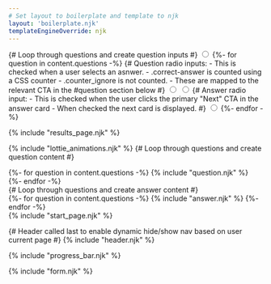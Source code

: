 ```yaml
---
# Set layout to boilerplate and template to njk
layout: 'boilerplate.njk'
templateEngineOverride: njk
---
```

{# Loop through questions and create question inputs #}
<input type="radio" name="answer-0" id="input-answer-0" class="counter_ignore input-answer input_progress" />
{%- for question in content.questions -%}
    {#
        Question radio inputs:
        - This is checked when a user selects an asnwer.
        - .correct-answer is counted using a CSS counter
        - .counter_ignore is not counted.
        - These are mapped to the relevant CTA in the #question section below
    #}
    <input type="radio" name="question-{{ question.num }}" id="question-{{ question.num }}-correct" class="correct-answer input-answer" animation="{{ question.ca }}" />
    <input type="radio" name="question-{{ question.num }}" id="question-{{ question.num }}-incorrect" class="counter_ignore incorrect-answer input-answer" animation="{{ question.ca }}" />
    {#
        Answer radio input:
        - This is checked when the user clicks the primary "Next" CTA in the answer card
        - When checked the next card is displayed.
    #}
    <input type="radio" name="answer-{{ question.num }}" id="input-answer-{{ question.num }}" class="counter_ignore input-answer input_progress" />
{%- endfor -%}

{% include "results_page.njk" %}

{% include "lottie_animations.njk" %}
{# Loop through questions and create question content #}
<section class="questions">
    {%- for question in content.questions -%}
        {% include "question.njk" %}
    {%- endfor -%}
</section>
{# Loop through questions and create answer content #}
<section class="answers">
    {%- for question in content.questions -%}
        {% include "answer.njk" %}
    {%- endfor -%}
</section>
{% include "start_page.njk" %}

{# Header called last to enable dynamic hide/show nav based on user current page #}
{% include "header.njk" %}

{% include "progress_bar.njk" %}

{% include "form.njk" %}